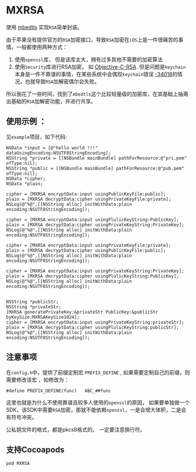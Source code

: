 # MXRSA

使用 [mbedtls](https://tls.mbed.org) 实现`RSA`简单封装。

由于苹果没有提供官方的`RSA`加密接口，导致`RSA`加密在`iOS`上是一件很痛苦的事情。一般都使用两种方式：

1. 使用`openssl`库， 但是该库太大，拥有过多其他不需要的加密算法
2. 使用`Security`库进行RSA加密， 如 [Objective-C-RSA](https://github.com/ideawu/Objective-C-RSA) .但是问题是`keychain`本身是一件不靠谱的事情，在某些系统中会偶现`keychain`错误 [-34018](https://forums.developer.apple.com/thread/4743?start=0&tstart=0)的情况，也就导致`RSA`加解密偶尔会失败。

所以我花了一些时间，找到了`mbedtls`这个比较轻量级的加密库，在其基础上抽离出基础的`RSA`加解密功能，并进行共享。

## 使用示例 ：

见`example`项目，如下代码:

	NSData *input = [@"hello world !!!" dataUsingEncoding:NSUTF8StringEncoding];
    NSString *private = [[NSBundle mainBundle] pathForResource:@"pri.pem" ofType:nil];
    NSString *public = [[NSBundle mainBundle] pathForResource:@"pub.pem" ofType:nil];
    NSData *cipher;
    NSData *plain;
    
    cipher = [MXRSA encryptData:input usingPublicKeyFile:public];
    plain = [MXRSA decryptData:cipher usingPrivateKeyFile:private];
    NSLog(@"%@",[[NSString alloc] initWithData:plain encoding:NSUTF8StringEncoding]);
    
    cipher = [MXRSA encryptData:input usingPlulicKeyString:PublicKey];
    plain = [MXRSA decryptData:cipher usingPrivateKeyString:PrivateKey];
    NSLog(@"%@",[[NSString alloc] initWithData:plain encoding:NSUTF8StringEncoding]);
    
    cipher = [MXRSA encryptData:input usingPrivateKeyFile:private];
    plain = [MXRSA decryptData:cipher usingPublicKeyFile:public];
    NSLog(@"%@",[[NSString alloc] initWithData:plain encoding:NSUTF8StringEncoding]);
    
    cipher = [MXRSA encryptData:input usingPrivateKeyString:PrivateKey];
    plain = [MXRSA decryptData:cipher usingPlulicKeyString:PublicKey];
    NSLog(@"%@",[[NSString alloc] initWithData:plain encoding:NSUTF8StringEncoding]);
    
    
    NSString *publicStr;
    NSString *privateStr;
    [MXRSA generatePrivateKey:&privateStr PublicKey:&publicStr byKeySize:MXRSAKeySize1024];
    cipher = [MXRSA encryptData:input usingPrivateKeyString:privateStr];
    plain = [MXRSA decryptData:cipher usingPlulicKeyString:publicStr];
    NSLog(@"%@",[[NSString alloc] initWithData:plain encoding:NSUTF8StringEncoding]);


## 注意事项

在`config.h`中，提供了前缀定制宏 `PREFIX_DEFINE` , 如果需要定制自己的前缀，则需要修改该宏 ，如修改为：

	#define PREFIX_DEFINE(func)   ABC_##func

这里也就是为什么不使用靠谱且较多人使用的`openssl`的原因， 如果要单独做一个SDK，该SDK中需要`RSA`加密，那就不能依赖`openssl`，一是会增大体积，二是会有符号冲突。

公私钥文件的格式，都是pkcs8格式的。 一定要注意换行符。

## 支持Cocoapods 

	pod MXRSA
